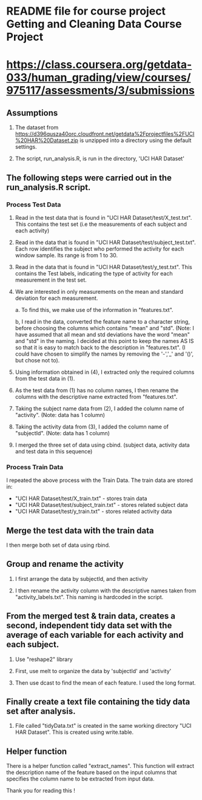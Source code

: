 # README file for course project Getting and Cleaning Data Course Project
# https://class.coursera.org/getdata-033/human_grading/view/courses/975117/assessments/3/submissions

## Assumptions

1. The dataset from https://d396qusza40orc.cloudfront.net/getdata%2Fprojectfiles%2FUCI%20HAR%20Dataset.zip
is unzipped into a directory using the default settings.

2. The script, run_analysis.R, is run in the directory, 'UCI HAR Dataset'

## The following steps were carried out in the run_analysis.R script.

### Process Test Data

1. Read in the test data that is found in "UCI HAR Dataset/test/X_test.txt". This contains the 
test set (i.e the measurements of each subject and each activity)

2. Read in the data that is found in "UCI HAR Dataset/test/subject_test.txt". Each row identifies the subject who performed the activity for each window sample. Its range is from 1 to 30.

3. Read in the data that is found in "UCI HAR Dataset/test/y_test.txt". This contains the Test labels, indicating the type of activity for each measurement in the test set.

4. We are interested in only measurements on the mean and standard deviation for each measurement.
 
	a. To find this, we make use of the information in "features.txt".

	b, I read in the data, converted the feature name to a character string, before choosing the 
	columns which contains "mean" and "std". (Note: I have assumed that all mean and std deviations
	have the word "mean" and "std" in the naming. I decided at this point to keep the names AS IS so 
	that it is easy to match back to the description in "features.txt". (I could have chosen to 
	simplify the names by removing the '-','_' and '()', but chose not to).
	

5. Using information obtained in (4), I extracted only the required columns from the test data in (1).

6. As the test data from (1) has no column names, I then rename the columns with the descriptive name extracted from "features.txt".

7. Taking the subject name data from (2), I added the column name of "activity". (Note: data has 1 column)

8. Taking the activity data from (3), I added the column name of "subjectId". (Note: data has 1 column)

9. I merged the three set of data using cbind. (subject data, activity data and test data in this sequence)


### Process Train Data

I repeated the above process with the Train Data. The train data are stored in:
- "UCI HAR Dataset/test/X_train.txt" - stores train data
- "UCI HAR Dataset/test/subject_train.txt" - stores related subject data
- "UCI HAR Dataset/test/y_train.txt" - stores related activity data


## Merge the test data with the train data

I then merge both set of data using rbind.


## Group and rename the activity

1. I first arrange the data by subjectId, and then activity

2. I then rename the activity column with the descriptive names taken from "activity_labels.txt".
This naming is hardcoded in the script.


## From the merged test & train data, creates a second, independent tidy data set with the average of each variable for each activity and each subject.

1. Use "reshape2" library

2. First, use melt to organize the data by 'subjectId' and 'activity'

3. Then use dcast to find the mean of each feature. I used the long format.


## Finally create a text file containing the tidy data set after analysis.

1. File called "tidyData.txt" is created in the same working directory "UCI HAR Dataset". This is created using write.table.


## Helper function

There is a helper function called "extract_names". This function will extract the description name of 
the feature based on the input columns that specifies the column name to be extracted from input data.



Thank you for reading this !

 